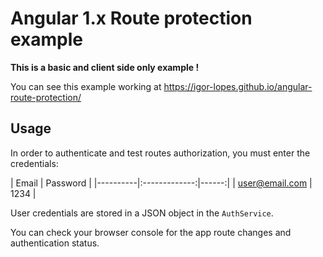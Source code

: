 # Angular 1.x Route protection example

**This is a basic and client side only example !**

You can see this example working at https://igor-lopes.github.io/angular-route-protection/

## Usage

In order to authenticate and test routes authorization, you must enter the credentials:

| Email   |      Password      |
|----------|:-------------:|------:|
| user@email.com |  1234 |


User credentials are stored in a JSON object in the `AuthService`.

You can check your browser console for the app route changes and authentication status.












